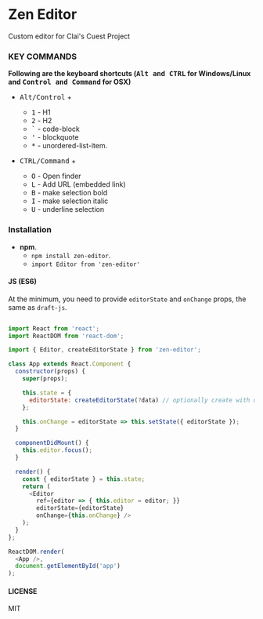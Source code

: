 # Zen Editor

Custom editor for Clai's Cuest Project

### KEY COMMANDS

**Following are the keyboard shortcuts (<kbd>Alt and CTRL</kbd> for Windows/Linux and <kbd>Control and Command</kbd> for OSX)**

*   <kbd>Alt/Control</kbd> +

    *   <kbd>1</kbd> - H1
    *   <kbd>2</kbd> - H2
    *   <kbd>`</kbd> - code-block
    *   <kbd>'</kbd> - blockquote
    *   <kbd>*</kbd> - unordered-list-item.


*   <kbd>CTRL/Command</kbd> +

    *   <kbd>O</kbd> - Open finder
    *   <kbd>L</kbd> - Add URL (embedded link)
    *   <kbd>B</kbd> - make selection bold
    *   <kbd>I</kbd> - make selection italic
    *   <kbd>U</kbd> - underline selection

<!-- ##### Editor level commands

These commands are not a part of the core editor but have been implemented in the example code that uses the `zen-editor` editor.

*   <kbd>Command/CTRL</kbd> + <kbd>S</kbd> - Save current data to `localstorage`.
*   <kbd>Alt + Shift</kbd> + <kbd>L</kbd> - Load previously saved data from `localstorage`.

##### Special characters while typing: While typing in an empty block, if the content matches one of the following, that particular block's type and look will be changed to the corresponding block specified below

*   `--` - If current block is `blockquote`, it will be changed to `block-quote-caption`, else `caption`.
*   `*.` `(An asterisk and a period)` - `unordered-list-item`.
*   `*<SPACE>` `(An asterisk and a space)` - `unordered-list-item`.
*   `-<SPACE>` `(A hyphen and a space)` - `unordered-list-item`.
*   `1.` `(The number 1 and a period)` - `unordered-list-item`.
*   `##` - `header-two`.
*   `[]` - `todo`.
*   `==` - `unstyled`. -->

### Installation

- **npm**.
    - `npm install zen-editor`.
    - `import Editor from 'zen-editor'`

#### JS (ES6)

At the minimum, you need to provide `editorState` and `onChange` props, the same as `draft-js`.

```javascript

import React from 'react';
import ReactDOM from 'react-dom';

import { Editor, createEditorState } from 'zen-editor';

class App extends React.Component {
  constructor(props) {
    super(props);

    this.state = {
      editorState: createEditorState(?data) // optionally create with data
    };

    this.onChange = editorState => this.setState({ editorState });
  }

  componentDidMount() {
    this.editor.focus();
  }

  render() {
    const { editorState } = this.state;
    return (
      <Editor
        ref={editor => { this.editor = editor; }}
        editorState={editorState}
        onChange={this.onChange} />
    );
  }
};

ReactDOM.render(
  <App />,
  document.getElementById('app')
);
```

#### LICENSE

MIT
